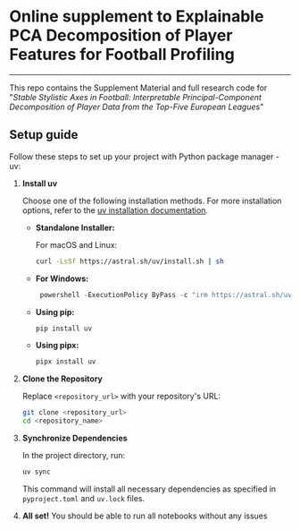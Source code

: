 # Online supplement to Explainable PCA Decomposition of Player Features for Football Profiling

---

This repo contains the Supplement Material and full research code for "_Stable Stylistic Axes in Football: Interpretable Principal-Component Decomposition of Player Data from the Top-Five European Leagues_"

## Setup guide

Follow these steps to set up your project with Python package manager - uv:

1. **Install uv**

   Choose one of the following installation methods. For more installation options, refer to the [uv installation documentation](https://github.com/astral-sh/uv/blob/main/docs/getting-started/installation.md).

   - **Standalone Installer:**

     For macOS and Linux:
     ```sh
     curl -LsSf https://astral.sh/uv/install.sh | sh
     ```

   -  **For Windows:**

      ```powershell
       powershell -ExecutionPolicy ByPass -c "irm https://astral.sh/uv/install.ps1 | iex"
      ```


   - **Using pip:**
     ```sh
     pip install uv
     ```

   - **Using pipx:**
     ```sh
     pipx install uv
     ```

2. **Clone the Repository**

   Replace `<repository_url>` with your repository's URL:

   ```sh
   git clone <repository_url>
   cd <repository_name>
   ```

3. **Synchronize Dependencies**

   In the project directory, run:

   ```sh
   uv sync
   ```

   This command will install all necessary dependencies as specified in `pyproject.toml` and `uv.lock` files.

4. **All set!**
   You should be able to run all notebooks without any issues